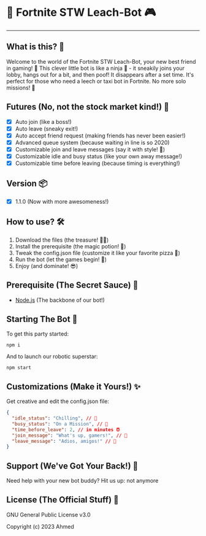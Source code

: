 # 🤖 Fortnite STW Leach-Bot 🎮

---

## What is this? 🤔

Welcome to the world of the Fortnite STW Leach-Bot, your new best friend in gaming! 🌟 This clever little bot is like a ninja 🥷 - it sneakily joins your lobby, hangs out for a bit, and then poof! It disappears after a set time. It's perfect for those who need a leech or taxi bot in Fortnite. No more solo missions! 🎉

## Futures (No, not the stock market kind!) 🚀

- [x] Auto join (like a boss!)
- [x] Auto leave (sneaky exit!)
- [x] Auto accept friend request (making friends has never been easier!)
- [x] Advanced queue system (because waiting in line is so 2020)
- [x] Customizable join and leave messages (say it with style! 💬)
- [x] Customizable idle and busy status (like your own away message!)
- [x] Customizable time before leaving (because timing is everything!)

## Version 📦

- [x] 1.1.0 (Now with more awesomeness!)

## How to use? 🛠️

1. Download the files (the treasure! 🏴‍☠️)
2. Install the prerequisite (the magic potion! 🧪)
3. Tweak the config.json file (customize it like your favorite pizza 🍕)
4. Run the bot (let the games begin! 🎲)
5. Enjoy (and dominate! 😎)

## Prerequisite (The Secret Sauce) 🌟

- [Node.js](https://nodejs.org/en/) (The backbone of our bot!)

## Starting The Bot 🚀

To get this party started:

```
npm i 
```

And to launch our robotic superstar:

```
npm start
```

## Customizations (Make it Yours!) ✨

Get creative and edit the config.json file:

```json
{
  "idle_status": "Chilling", // 🛌
  "busy_status": "On a Mission", // 🎯
  "time_before_leave": 2, // in minutes ⏰
  "join_message": "What's up, gamers!", // 👋
  "leave_message": "Adios, amigos!" // 👋
}
```

## Support (We've Got Your Back!) 💪

Need help with your new bot buddy? Hit us up:
not anymore 

## License (The Official Stuff) 📜

GNU General Public License v3.0

Copyright (c) 2023 Ahmed
